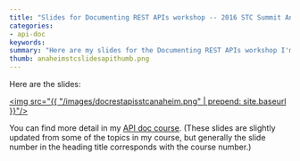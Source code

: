 ```yaml
---
title: "Slides for Documenting REST APIs workshop -- 2016 STC Summit Anaheim, Calif."
categories:
- api-doc
keywords: 
summary: "Here are my slides for the Documenting REST APIs workshop I'm giving at the 2016 STC Summit in Anaheim, California. The workshop lasts 3.5 hours. These slides cover a host of topics, including how to use APIs, how to document APIs, how to publish APIs, and more. There are lots of hands-on activities throughout. Some of the activities involve using the command line, the Chrome JavaScript Console, Postman, Git, reading JSON, and more."
thumb: anaheimstcslidesapithumb.png
---
```


Here are the slides:

<a href="http://idratherbewriting.com/files/apiworkshopslidesstc/" target="_blank"><img src="{{ "/images/docrestapisstcanaheim.png" | prepend: site.baseurl }}"/></a>

You can find more detail in my [API doc course](http://idratherbewriting.com/docapis_course_overview/). (These slides are slightly updated from some of the topics in my course, but generally the slide number in the heading title corresponds with the course number.)